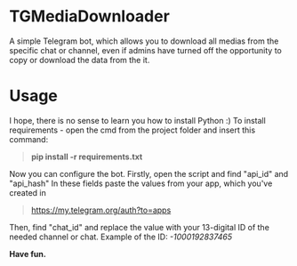 # TGMediaDownloader
A simple Telegram bot, which allows you to download all medias from the specific chat or channel, even if admins have turned off the opportunity to copy or download the data from the it.

# Usage
I hope, there is no sense to learn you how to install Python :)
To install requirements - open the cmd from the project folder and insert this command: 
> **pip install -r requirements.txt**


Now you can configure the bot.
Firstly, open the script and find "api_id" and "api_hash"
In these fields paste the values from your app, which you've created in
> https://my.telegram.org/auth?to=apps

Then, find "chat_id" and replace the value with your 13-digital ID of the needed channel or chat. Example of the ID: 
*-1000192837465*

**Have fun.**
